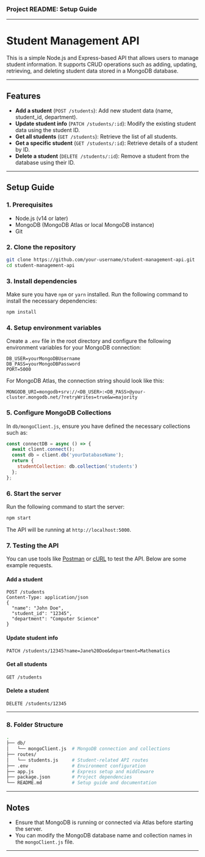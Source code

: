 ### Project README: Setup Guide

---

# Student Management API

This is a simple Node.js and Express-based API that allows users to manage student information. It supports CRUD operations such as adding, updating, retrieving, and deleting student data stored in a MongoDB database.

---

## Features

- **Add a student** (`POST /students`): Add new student data (name, student_id, department).
- **Update student info** (`PATCH /students/:id`): Modify the existing student data using the student ID.
- **Get all students** (`GET /students`): Retrieve the list of all students.
- **Get a specific student** (`GET /students/:id`): Retrieve details of a student by ID.
- **Delete a student** (`DELETE /students/:id`): Remove a student from the database using their ID.

---

## Setup Guide

### 1. Prerequisites

- Node.js (v14 or later)
- MongoDB (MongoDB Atlas or local MongoDB instance)
- Git

### 2. Clone the repository

```bash
git clone https://github.com/your-username/student-management-api.git
cd student-management-api
```

### 3. Install dependencies

Make sure you have `npm` or `yarn` installed. Run the following command to install the necessary dependencies:

```bash
npm install
```

### 4. Setup environment variables

Create a `.env` file in the root directory and configure the following environment variables for your MongoDB connection:

```
DB_USER=yourMongoDBUsername
DB_PASS=yourMongoDBPassword
PORT=5000
```

For MongoDB Atlas, the connection string should look like this:

```
MONGODB_URI=mongodb+srv://<DB_USER>:<DB_PASS>@your-cluster.mongodb.net/?retryWrites=true&w=majority
```

### 5. Configure MongoDB Collections

In `db/mongoClient.js`, ensure you have defined the necessary collections such as:

```js
const connectDB = async () => {
  await client.connect();
  const db = client.db('yourDatabaseName');
  return {
    studentCollection: db.collection('students')
  };
};
```

### 6. Start the server

Run the following command to start the server:

```bash
npm start
```

The API will be running at `http://localhost:5000`.

### 7. Testing the API

You can use tools like [Postman](https://www.postman.com/) or [cURL](https://curl.se/) to test the API. Below are some example requests.

#### Add a student

```http
POST /students
Content-Type: application/json
{
  "name": "John Doe",
  "student_id": "12345",
  "department": "Computer Science"
}
```

#### Update student info

```http
PATCH /students/12345?name=Jane%20Doe&department=Mathematics
```

#### Get all students

```http
GET /students
```

#### Delete a student

```http
DELETE /students/12345
```

---

### 8. Folder Structure

```bash
.
├── db/
│   └── mongoClient.js  # MongoDB connection and collections
├── routes/
│   └── students.js     # Student-related API routes
├── .env                # Environment configuration
├── app.js              # Express setup and middleware
├── package.json        # Project dependencies
└── README.md           # Setup guide and documentation
```

---

## Notes

- Ensure that MongoDB is running or connected via Atlas before starting the server.
- You can modify the MongoDB database name and collection names in the `mongoClient.js` file.

---
